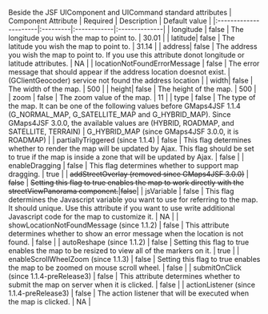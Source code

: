 Beside the JSF UIComponent and UICommand standard attributes
| Component Attribute   | Required | Description | Default value |
|:----------------------|:---------|:------------|:--------------|
| longitude | false | The longitude you wish the map to point to. | 30.01 |
| latitude| false | The latitude you wish the map to point to. | 31.14 |
| address| false | The address you wish the map to point to. If you use this attribute donot longitude or latitude attributes. | NA |
| locationNotFoundErrorMessage | false | The error message that should appear if the address location doesnot exist. | (GClientGeocoder) service not found the address location |
| width| false | The width of the map. | 500 |
| height| false | The height of the map. | 500 |
| zoom | false | The zoom value of the map. | 11 |
| type | false | The type of the map. It can be one of the following values before GMaps4JSF 1.1.4 (G\_NORMAL\_MAP, G\_SATELLITE\_MAP and G\_HYBRID\_MAP). Since GMaps4JSF 3.0.0, the available values are (HYBRID, ROADMAP, and SATELLITE, TERRAIN) | G\_HYBRID\_MAP (since GMaps4JSF 3.0.0, it is ROADMAP) |
| partiallyTriggered (since 1.1.4) | false | This flag determines whether to render the map will be updated by Ajax. This flag should be set to true if the map is inside a zone that will be updated by Ajax. | false |
| enableDragging | false | This flag determines whether to support map dragging. | true |
| ~~addStreetOverlay (removed since GMaps4JSF 3.0.0)~~  | ~~false~~ | ~~Setting this flag to true enables the map to work directly with the streetViewPanorama component.~~|~~false~~|
| jsVariable | false | This flag determines the Javascript variable you want to use for referring to the map. It should unique. Use this attribute if you want to use write additional Javascript code for the map to customize it. | NA |
| showLocationNotFoundMessage (since 1.1.2) | false | This attribute determines whether to show an error message when the location is not found. | false |
| autoReshape (since 1.1.2) | false | Setting this flag to true enables the map to be resized to view all of the markers on it. | true |
| enableScrollWheelZoom (since 1.1.3) | false | Setting this flag to true enables the map to be zoomed on mouse scroll wheel. | false |
| submitOnClick (since 1.1.4-preRelease3) | false | This attribute determines whether to submit the map on server when it is clicked. | false |
| actionListener (since 1.1.4-preRelease3) | false | The action listener that will be executed when the map is clicked. | NA |